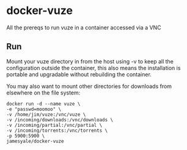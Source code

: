 docker-vuze
===========

All the prereqs to run vuze in a container accessed via a VNC

Run
---
Mount your vuze directory in from the host using -v to keep all the configuration outside the container, this also means the installation is portable and upgradable without rebuilding the container. 

You may also want to mount other directories for downloads from elsewhere on the file system: 

	docker run -d --name vuze \
	-e "passwd=moomoo" \
	-v /home/jim/vuze:/vnc/vuze \
	-v /incoming/downloads:/vnc/downloads \
	-v /incoming/partial:/vnc/partial \
	-v /incoming/torrents:/vnc/torrents \
	-p 5900:5900 \
	jamesyale/docker-vuze
